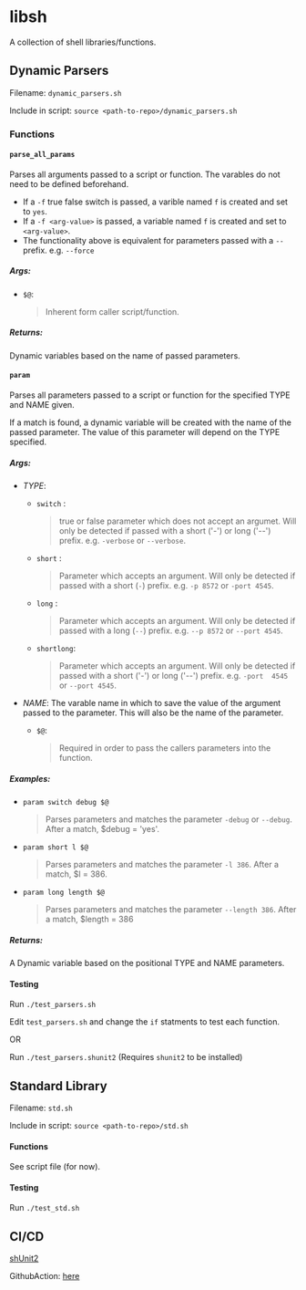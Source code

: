 # libsh
A collection of shell libraries/functions. 

## Dynamic Parsers

Filename: `dynamic_parsers.sh`

Include in script: `source <path-to-repo>/dynamic_parsers.sh`

### Functions

#### `parse_all_params`
Parses all arguments passed to a script or function. The varables do not need to be defined beforehand.
    
* If a `-f` true false switch is passed, a varible named `f` is created and set to `yes`.
* If a `-f <arg-value>` is passed, a variable named `f` is created and set to `<arg-value>`.
* The functionality above is equivalent for parameters passed with a `--` prefix. e.g. `--force`
    
##### Args:
* `$@`: 
    >Inherent form caller script/function.
    
##### Returns:
Dynamic variables based on the name of passed parameters.

#### `param`
Parses all parameters passed to a script or function for the specified TYPE and NAME given.

If a match is found, a dynamic variable will be created with the name of the passed parameter. The value of this parameter will depend on the TYPE specified.
    
##### Args:
* _TYPE_: 
    - `switch`   :     
        >true or false parameter which does not accept an argumet. Will only be detected if passed with a short ('-') or long ('--') prefix. e.g. `-verbose` or `--verbose`.
    
    - `short`    :     
        >Parameter which accepts an argument. Will only be detected if passed with a short (`-`) prefix. e.g. `-p 8572` or `-port 4545`.
    
    - `long`     :     
        >Parameter which accepts an argument. Will only be detected if passed with a long (`--`) prefix. e.g. `--p 8572` or `--port 4545`.
    
    - `shortlong`:   
        >Parameter which accepts an argument. Will only be detected if passed with a short ('-') or long ('--') prefix. e.g. `-port  4545` or `--port 4545`.
       
* _NAME_:
        The varable name in which to save the value of the argument passed to the parameter. This will also be the name of the parameter.
    
    - `$@`: 
        >Required in order to pass the callers parameters into the function.
    
##### Examples:
* `param switch debug $@`
    >Parses parameters and matches the parameter `-debug` or `--debug`. After a match, $debug = 'yes'.  
       
* `param short l $@`
    >Parses parameters and matches the parameter `-l 386`. After a match, $l = 386.
       
* `param long length $@`
    >Parses parameters and matches the parameter `--length 386`. After a match, $length = 386
    
##### Returns: 
A Dynamic variable based on the positional TYPE and NAME parameters.


#### Testing

Run `./test_parsers.sh`

Edit `test_parsers.sh` and change the `if` statments to test each function.

OR

Run `./test_parsers.shunit2` (Requires `shunit2` to be installed)

## Standard Library

Filename: `std.sh`

Include in script: `source <path-to-repo>/std.sh`

#### Functions

See script file (for now).

#### Testing 

Run `./test_std.sh`

## CI/CD

[shUnit2](https://github.com/kward/shunit2)

GithubAction: [here](https://github.com/marketplace/actions/generate-shell-script-unit-testing)
 
